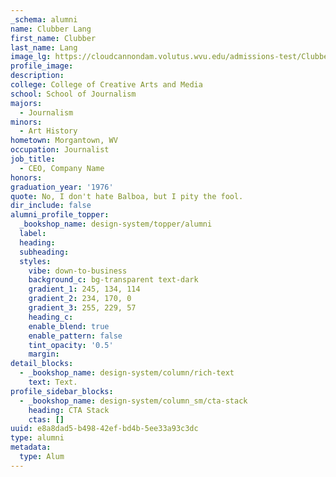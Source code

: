 ```yaml
---
_schema: alumni
name: Clubber Lang
first_name: Clubber
last_name: Lang
image_lg: https://cloudcannondam.volutus.wvu.edu/admissions-test/Clubber_Lang.png
profile_image:
description:
college: College of Creative Arts and Media
school: School of Journalism
majors:
  - Journalism
minors:
  - Art History
hometown: Morgantown, WV
occupation: Journalist
job_title:
  - CEO, Company Name
honors:
graduation_year: '1976'
quote: No, I don't hate Balboa, but I pity the fool.
dir_include: false
alumni_profile_topper:
  _bookshop_name: design-system/topper/alumni
  label:
  heading:
  subheading:
  styles:
    vibe: down-to-business
    background_c: bg-transparent text-dark
    gradient_1: 245, 134, 114
    gradient_2: 234, 170, 0
    gradient_3: 255, 229, 57
    heading_c:
    enable_blend: true
    enable_pattern: false
    tint_opacity: '0.5'
    margin:
detail_blocks:
  - _bookshop_name: design-system/column/rich-text
    text: Text.
profile_sidebar_blocks:
  - _bookshop_name: design-system/column_sm/cta-stack
    heading: CTA Stack
    ctas: []
uuid: e8a8dad5-b498-42ef-bd4b-5ee33a93c3dc
type: alumni
metadata:
  type: Alum
---
```

